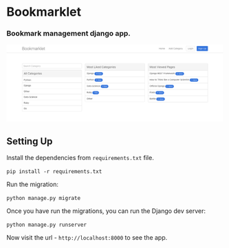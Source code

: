 # Bookmarklet
### Bookmark management django app.

![alt Screenshot](https://github.com/shopnilsazal/bookmarklet/raw/master/screenshot.png "Screenshot")

## Setting Up

Install the dependencies from `requirements.txt` file.

`pip install -r requirements.txt`

Run the migration:

`python manage.py migrate `

Once you have run the migrations, you can run the Django dev server:

`python manage.py runserver`

Now visit the url - `http://localhost:8000` to see the app.
